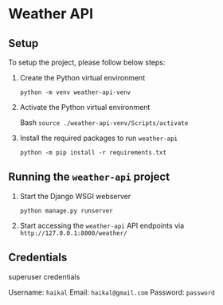 # Weather API

## Setup

To setup the project, please follow below steps:

1. Create the Python virtual environment

   `python -m venv weather-api-venv`

2. Activate the Python virtual environment

   Bash
   `source ./weather-api-venv/Scripts/activate`

3. Install the required packages to run `weather-api`

   `python -m pip install -r requirements.txt`

## Running the `weather-api` project

1. Start the Django WSGI webserver

   `python manage.py runserver`

2. Start accessing the `weather-api` API endpoints via `http://127.0.0.1:8000/weather/`

## Credentials

superuser credentials

Username: `haikal`
Email: `haikal@gmail.com`
Password: `password`
